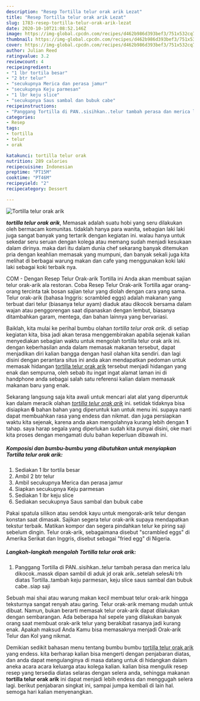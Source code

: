 ```yaml
---
description: "Resep Tortilla telur orak arik Lezat"
title: "Resep Tortilla telur orak arik Lezat"
slug: 1783-resep-tortilla-telur-orak-arik-lezat
date: 2020-10-10T21:08:52.146Z
image: https://img-global.cpcdn.com/recipes/d462b986d393bef3/751x532cq70/tortilla-telur-orak-arik-foto-resep-utama.jpg
thumbnail: https://img-global.cpcdn.com/recipes/d462b986d393bef3/751x532cq70/tortilla-telur-orak-arik-foto-resep-utama.jpg
cover: https://img-global.cpcdn.com/recipes/d462b986d393bef3/751x532cq70/tortilla-telur-orak-arik-foto-resep-utama.jpg
author: Julian Reed
ratingvalue: 3.2
reviewcount: 4
recipeingredient:
- "1 lbr tortila besar"
- "2 btr telur"
- "secukupnya Merica dan perasa jamur"
- "secukupnya Keju parmesan"
- "1 lbr keju slice"
- "secukupnya Saus sambal dan bubuk cabe"
recipeinstructions:
- "Panggang Tortilla di PAN..sisihkan..telur tambah perasa dan merica lalu dikocok..massk dipan sambil di aduk jd orak arik..setelah selesAi trh diatas Tortilla..tambah keju parmesan, keju slice saus sambal dan bubuk cabe..siap saji"
categories:
- Resep
tags:
- tortilla
- telur
- orak

katakunci: tortilla telur orak 
nutrition: 289 calories
recipecuisine: Indonesian
preptime: "PT15M"
cooktime: "PT46M"
recipeyield: "2"
recipecategory: Dessert

---
```



![Tortilla telur orak arik](https://img-global.cpcdn.com/recipes/d462b986d393bef3/751x532cq70/tortilla-telur-orak-arik-foto-resep-utama.jpg)

<b><i>tortilla telur orak arik</i></b>, Memasak adalah suatu hobi yang seru dilakukan oleh bermacam komunitas. tidaklah hanya para wanita, sebagian laki laki juga sangat banyak yang tertarik dengan kegiatan ini. walau hanya untuk sekedar seru seruan dengan kolega atau memang sudah menjadi kesukaan dalam dirinya. maka dari itu dalam dunia chef sekarang banyak ditemukan pria dengan keahlian memasak yang mumpuni, dan banyak sekali juga kita melihat di berbagai warung makan dan cafe yang menggunakan koki laki laki sebagai koki terbaik nya.

COM - Dengan Resep Telur Orak-arik Tortilla ini Anda akan membuat sajian telur orak-arik ala restoran. Coba Resep Telur Orak-arik Tortilla agar orang-orang tercinta tak bosan sajian telur yang diolah dengan cara yang sama. Telur orak-arik (bahasa Inggris: scrambled eggs) adalah makanan yang terbuat dari telur (biasanya telur ayam) diaduk atau dikocok bersama dalam wajan atau penggorengan saat dipanaskan dengan lembut, biasanya ditambahkan garam, mentega, dan bahan lainnya yang bervariasi.

Baiklah, kita mulai ke perihal bumbu olahan <i>tortilla telur orak arik</i>. di setiap kegiatan kita, bisa jadi akan terasa menggembirakan apabila sejenak kalian menyediakan sebagian waktu untuk mengolah tortilla telur orak arik ini. dengan keberhasilan anda dalam memasak makanan tersebut, dapat menjadikan diri kalian bangga dengan hasil olahan kita sendiri. dan lagi disini dengan perantara situs ini anda akan mendapatkan pedoman untuk memasak hidangan <u>tortilla telur orak arik</u> tersebut menjadi hidangan yang enak dan sempurna, oleh sebab itu ingat ingat alamat laman ini di handphone anda sebagai salah satu referensi kalian dalam memasak makanan baru yang enak.


Sekarang langsung saja kita awali untuk mencari alat alat yang diperuntuk kan dalam meracik olahan <u><i>tortilla telur orak arik</i></u> ini. setidak tidaknya bisa disiapkan <b>6</b> bahan bahan yang diperuntuk kan untuk menu ini. supaya nanti dapat membuahkan rasa yang endess dan nikmat. dan juga persiapkan waktu kita sejenak, karena anda akan mengolahnya kurang lebih dengan <b>1</b> tahap. saya harap segala yang diperlukan sudah kita punyai disini, oke mari kita proses dengan mengamati dulu bahan keperluan dibawah ini.

<!--inarticleads1-->

##### Komposisi dan bumbu-bumbu yang dibutuhkan untuk menyiapkan Tortilla telur orak arik:

1. Sediakan 1 lbr tortila besar
1. Ambil 2 btr telur
1. Ambil secukupnya Merica dan perasa jamur
1. Siapkan secukupnya Keju parmesan
1. Sediakan 1 lbr keju slice
1. Sediakan secukupnya Saus sambal dan bubuk cabe


Pakai spatula silikon atau sendok kayu untuk mengorak-arik telur dengan konstan saat dimasak. Sajikan segera telur orak-arik supaya mendapatkan tekstur terbaik. Matikan kompor dan segera pindahkan telur ke piring saji sebelum dingin. Telur orak-arik, sebagaimana disebut &#34;scrambled eggs&#34; di Amerika Serikat dan Inggris, disebut sebagai &#34;fried egg&#34; di Nigeria. 

<!--inarticleads2-->

##### Langkah-langkah mengolah Tortilla telur orak arik:

1. Panggang Tortilla di PAN..sisihkan..telur tambah perasa dan merica lalu dikocok..massk dipan sambil di aduk jd orak arik..setelah selesAi trh diatas Tortilla..tambah keju parmesan, keju slice saus sambal dan bubuk cabe..siap saji


Sebuah mai shai atau warung makan kecil membuat telur orak-arik hingga teksturnya sangat renyah atau garing. Telur orak-arik memang mudah untuk dibuat. Namun, bukan berarti memasak telur orak-arik dapat dilakukan dengan sembarangan. Ada beberapa hal sepele yang dilakukan banyak orang saat membuat orak-arik telur yang berakibat rasanya jadi kurang enak. Apakah maksud Anda Kamu bisa memasaknya menjadi Orak-arik Telur dan Kol yang nikmat. 

Demikian sedikit bahasan menu tentang bumbu bumbu <u>tortilla telur orak arik</u> yang endess. kita berharap kalian bisa mengerti dengan penjabaran diatas, dan anda dapat mengulanginya di masa datang untuk di hidangkan dalam aneka acara acara keluarga atau kolega kalian. kalian bisa mengulik resep resep yang tersedia diatas selaras dengan selera anda, sehingga makanan <b>tortilla telur orak arik</b> ini dapat menjadi lebih endess dan menggugah selera lagi. berikut penjabaran singkat ini, sampai jumpa kembali di lain hal. semoga hari kalian menyenangkan.
